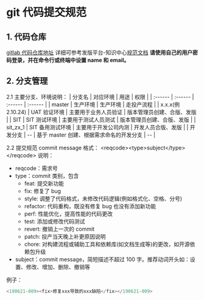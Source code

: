 # git 代码提交规范

## 1. 代码仓库

[gitlab 代码仓库地址](http://127.0.0.1/)
详细可参考发版平台-知识中心[规范文档](http://127.0.0.1:8080/balantflow/)
**请使用自己的用户密码登录，并在命令行或终端中设置 name 和 email。**

## 2. 分支管理

2.1 主要分支、环境说明：
| 分支名 | 对应环境 | 用途 | 权限 |
| :------ | :------ | :------ | :------ |
| master | 生产环境 | 生产环境 | 走投产流程 |
| x.x.x(例 2.10.24) | UAT 验证环境 | 主要用于业务人员验证 | 版本管理员创建、合版、发版 |
| SIT | SIT 测试环境 | 主要用于测试人员测试 | 版本管理员创建、合版、发版 |
| sit_zx_1 | SIT 备用测试环境 | 主要用于开发公司内测 | 开发人员合版、发版 |
| 开发分支 | -- | 基于 master 创建、根据需求命名的开发分支 | -- |

2.2 提交规范
commit message 格式：
\<reqcode>\<type>subject\</type>\</reqcode>
说明：

- reqcode：需求号
- type：commit 类别，包含
  - feat: 提交新功能
  - fix: 修复了 bug
  - style: 调整了代码格式，未修改代码逻辑(例如格式化、空格、分号)
  - refactor: 代码重构，既没有修复 bug 也没有添加新功能
  - perf: 性能优化，提高性能的代码更改
  - test: 添加或修改代码测试
  - revert: 撤销上一次的 commit
  - patch: 投产当天晚上补更原因说明
  - chore: 对构建流程或辅助工具和依赖库(如文档生成等)的更改，如开源依赖包升级
- subject：commit message，简短描述不超过 100 字。推荐动词开头如：设置、修改、增加、删除、撤销等

例子：

```javascript
<190621-009><fix>修复xxx导致的xxx缺陷</fix></190621-009>
```
